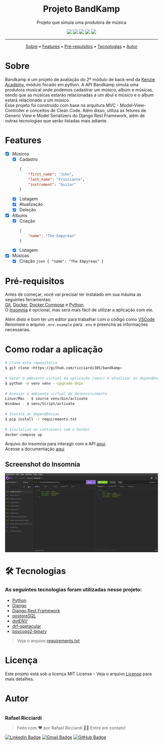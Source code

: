 <h1 align="center">Projeto BandKamp</h1>

<p align="center">Projeto que simula uma produtora de música</p>

<p align="center">
    <img src="https://img.shields.io/github/license/ricciardi305/bandkamp"/>
    <img src="https://img.shields.io/github/stars/ricciardi305/bandkamp"/>
    <img src="https://img.shields.io/github/forks/ricciardi305/bandkamp"/>
    <img src="https://img.shields.io/github/repo-size/ricciardi305/bandkamp"/>
    <img src="https://img.shields.io/github/last-commit/ricciardi305/bandkamp"/>
</p>

<hr/>

<p align="center">
    <a href="#sobre">Sobre</a> •
    <a href="#features">Features</a> •
    <a href="#pré-requisitos">Pré-requisitos</a> •
    <a href="#tecnologias">Tecnologias</a> •
    <a href="#autor">Autor</a>
</p>

# Sobre

Bandkamp é um projeto de avaliação do 2º módulo de back-end da [Kenzie Academy](https://kenzie.com.br/), módulo focado em python. A API Bandkamp simula uma produtora musical onde podemos cadastrar um músico, albúm e músicas, sendo que as músicas estarão relacionadas a um ábul e músico e o album estará relacionado a um músico.<br />
Esse projeto foi construído com base na arquitura MVC - Model-View-Controller e conceitos de Clean Code. Além disso, utiliza as fetures de Generic View e Model Serializers do Django Rest Framework, além de outras tecnologias que serão listadas mais adiante.

# Features

- [x] Músicos
  - [x] Cadastro
    ```json
    {
    	"first_name": "John",
    	"last_name": "Frusciante",
    	"instrument": "Guitar"
    }
    ```
  - [x] Listagem
  - [x] Atualização
  - [x] Deleção
- [x] Álbums
  - [x] Criação
    ```json
    {
    	"name": "The Empyrean"
    }
    ```
  - [x] Listagem
- [x] Músicas
  - [x] Criação
        `json { "name": "The Empyrean" } `

# Pré-requisitos

Antes de começar, você vai precisar ter instalado em sua máuina as seguintes ferramentas:<br />
[Git](https://git-scm.com), [Docker](https://docs.docker.com/engine/install/), [Docker Compose](https://docs.docker.com/compose/install/) e [Python](https://www.python.org/downloads/).<br/>
O [Insomnia](https://insomnia.rest/download) é opcional, mas será mais fácil de utilizar a aplicação com ele.

Além disto é bom ter um editor para trabalhar com o código como [VSCode](https://code.visualstudio.com/)<br/>
Renomeie o arquivo `.env.example` para `.env` e preencha as informações necessárias.

# Como rodar a aplicação

```bash
# Clone este repositório
$ git clone <https://github.com/ricciardi305/bandkamp>

# Gerar o ambiente virtual da aplicação (venv) e atualizar as dependências
$ python -m venv venv --upgrade-deps

# Acessar o ambiente virtual de desenvolvimento
Linux/Mac - $ source venv/bin/activate
Windows - $ venv/Script/activate

# Instale as dependências
$ pip install -r requirements.txt

# Inicialize os containers com o Docker
docker-compose up
```

Arquivo do insomnia para interagir com a API [aqui](github/bandkamp-workspace.json).<br/>
Acesse a documentação [aqui](http://localhost:8000/api/schema/swagger-ui/)

## Screenshot do Insomnia

<img src="github/Captura%20de%20tela%20de%202022-08-31%2021-40-24.png"/>

# 🛠 Tecnologias

### As seguintes tecnologias foram utilizadas nesse projeto:

- [Python](https://www.python.org/downloads/)
- [Django](https://www.djangoproject.com/)
- [Django Rest Framework](https://www.django-rest-framework.org/)
- [postgreSQL](https://www.postgresql.org/)
- [dotENV](https://pypi.org/project/python-dotenv/)
- [drf-spetacular](https://drf-spectacular.readthedocs.io/)
- [psycopg2-binary](https://pypi.org/project/psycopg2-binary/)<br/>
> Veja o arquivo [requirements.txt](requirements.txt)

# Licença

Este projeto está sob a licença MIT License - Veja o arquivo [License](LICENSE) para mais detalhes.

# Autor

<a href="https://github.com/ricciardi305">
    <img src="https://avatars.githubusercontent.com/u/81863575?v=4&s=150" alt=""/>
    <br />
    <sub style="font-size: 16px"><b>Rafael Ricciardi</b></sub>
</a>

> Feito com ❤️ por Rafael Ricciardi 👋🏽 Entre em contato!

[![Linkedin Badge](https://img.shields.io/badge/-Rafael_Ricciardi-blue?style=flat-square&logo=Linkedin&logoColor=white&link=https://www.linkedin.com/in/tgmarinho/)](https://www.linkedin.com/in/rafaelricciardi/)
[![Gmail Badge](https://img.shields.io/badge/-ricciardi.rafael1997@gmail.com-c14438?style=flat-square&logo=Gmail&logoColor=white&link=mailto:tgmarinho@gmail.com)](mailto:ricciardi.rafael1997@gmail.com)
[![GitHub Badge](https://img.shields.io/badge/-Rafael_Ricciardi-100000?style=flat-square&logo=github&logoColor=white&link=https://github.com/ricciardi305)](https://github.com/ricciardi305)
